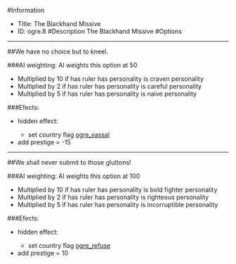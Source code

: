 #Information
 - Title: The Blackhand Missive
 - ID: ogre.8
#Description
The Blackhand Missive
#Options

___
##We have no choice but to kneel.

###AI weighting:
AI weights this option at 50
 - Multiplied by 10 if has ruler has personality is craven personality
 - Multiplied by 2 if has ruler has personality is careful personality
 - Multiplied by 5 if has ruler has personality is naive personality


###Efects:<ul><li>hidden effect:</li><ul><li>set country flag [ogre_vassal](../flags/ogre_vassal.md)</li></ul><li>add prestige = -15</li></ul>

___
##We shall never submit to those gluttons!

###AI weighting:
AI weights this option at 100
 - Multiplied by 10 if has ruler has personality is bold fighter personality
 - Multiplied by 2 if has ruler has personality is righteous personality
 - Multiplied by 5 if has ruler has personality is incorruptible personality


###Efects:<ul><li>hidden effect:</li><ul><li>set country flag [ogre_refuse](../flags/ogre_refuse.md)</li></ul><li>add prestige = 10</li></ul>
